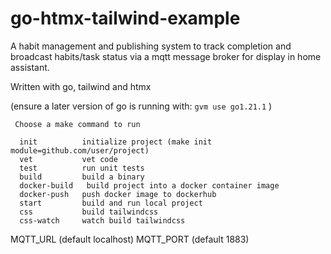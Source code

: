 # go-htmx-tailwind-example

A habit management and publishing system to track completion and broadcast habits/task status via a mqtt message broker for display in home assistant.

Written with go, tailwind and htmx

(ensure a later version of go is running with: `gvm use go1.21.1` )

```
 Choose a make command to run

  init          initialize project (make init module=github.com/user/project)
  vet           vet code
  test          run unit tests
  build         build a binary
  docker-build   build project into a docker container image
  docker-push   push docker image to dockerhub
  start         build and run local project
  css           build tailwindcss
  css-watch     watch build tailwindcss
```

MQTT_URL (default localhost)
MQTT_PORT (default 1883)
